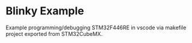 # Blinky Example

Example programming/debugging STM32F446RE in vscode via makefile project exported from STM32CubeMX.
